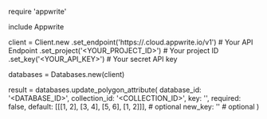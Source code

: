 require 'appwrite'

include Appwrite

client = Client.new
    .set_endpoint('https://<REGION>.cloud.appwrite.io/v1') # Your API Endpoint
    .set_project('<YOUR_PROJECT_ID>') # Your project ID
    .set_key('<YOUR_API_KEY>') # Your secret API key

databases = Databases.new(client)

result = databases.update_polygon_attribute(
    database_id: '<DATABASE_ID>',
    collection_id: '<COLLECTION_ID>',
    key: '',
    required: false,
    default: [[[1, 2], [3, 4], [5, 6], [1, 2]]], # optional
    new_key: '' # optional
)
